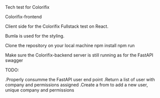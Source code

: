 Tech test for Colorifix

Colorifix-frontend

Client side for the Colorifix Fullstack test on React.

Bumla is used for the styling.

Clone the repository on your local machine
npm install
npm run


Make sure the Colorifix-backend server is still running as for the FastAPI swagger

TODO:

.Properly consumme the FastAPI user end point
.Return a list of user with company and permissions assigned
.Create a from to add a new user, unique company and permissions
